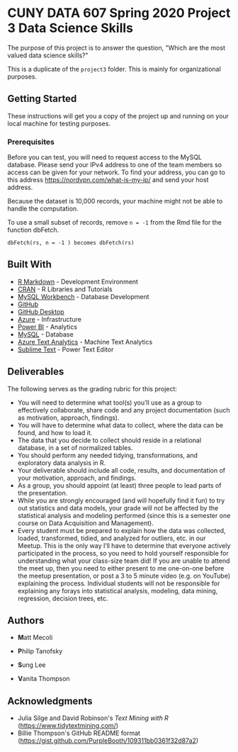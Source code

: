 # CUNY DATA 607 Spring 2020 Project 3 Data Science Skills

The purpose of this project is to answer the question, "Which are the most valued data science skills?" 

This is a duplicate of the `project3` folder. This is mainly for organizational purposes.

## Getting Started

These instructions will get you a copy of the project up and running on your local machine for testing purposes. 

### Prerequisites

Before you can test, you will need to request access to the MySQL database. Please send your IPv4 address to one of the team members so access can be given for your network. To find your address, you can go to this address https://nordvpn.com/what-is-my-ip/ and send your host address.

Because the dataset is 10,000 records, your machine might not be able to handle the computation. 

To use a small subset of records, remove `n = -1` from the Rmd file for the function dbFetch.

```
dbFetch(rs, n = -1 ) becomes dbFetch(rs)

```

## Built With

* [R Markdown](https://rmarkdown.rstudio.com/) - Development Environment
* [CRAN](https://cran.r-project.org/) - R Libraries and Tutorials
* [MySQL Workbench](https://www.mysql.com/products/workbench/) - Database Development
* [GitHub](https://github.com/)
* [GitHub Desktop](https://desktop.github.com/)
* [Azure](http://azure.microsoft.com/en-us/) - Infrastructure
* [Power BI](https://powerbi.microsoft.com/en-us/) - Analytics
* [MySQL](https://www.mysql.com/) - Database
* [Azure Text Analytics](https://azure.microsoft.com/en-us/services/cognitive-services/text-analytics/) - Machine Text Analytics
* [Sublime Text](https://www.sublimetext.com/) - Power Text Editor

## Deliverables

The following serves as the grading rubric for this project:
- You will need to determine what tool(s) you’ll use as a group to effectively collaborate, share code and any project documentation (such as motivation, approach, findings).
- You will have to determine what data to collect, where the data can be found, and how to load it.
- The data that you decide to collect should reside in a relational database, in a set of normalized tables.
- You should perform any needed tidying, transformations, and exploratory data analysis in R.
- Your deliverable should include all code, results, and documentation of your motivation, approach, and findings.
- As a group, you should appoint (at least) three people to lead parts of the presentation.
- While you are strongly encouraged (and will hopefully find it fun) to try out statistics and data models, your grade will not be affected by the statistical analysis and modeling performed (since this is a semester one course on Data Acquisition and Management).
- Every student must be prepared to explain how the data was collected, loaded, transformed, tidied, and analyzed for outliers, etc. in our Meetup. This is the only way I’ll have to determine that everyone actively participated in the process, so you need to hold yourself responsible for understanding what your class-size team did! If you are unable to attend the meet up, then you need to either present to me one-on-one before the meetup presentation, or post a 3 to 5 minute video (e.g. on YouTube) explaining the process. Individual students will not be responsible for explaining any forays into statistical analysis, modeling, data mining, regression, decision trees, etc.

## Authors

* **M**att Mecoli  

* **P**hilip Tanofsky  

* **S**ung Lee  

* **V**anita Thompson


## Acknowledgments

* Julia Silge and David Robinson's *Text Mining with R* (https://www.tidytextmining.com/)
* Billie Thompson's GitHub README format (https://gist.github.com/PurpleBooth/109311bb0361f32d87a2)

